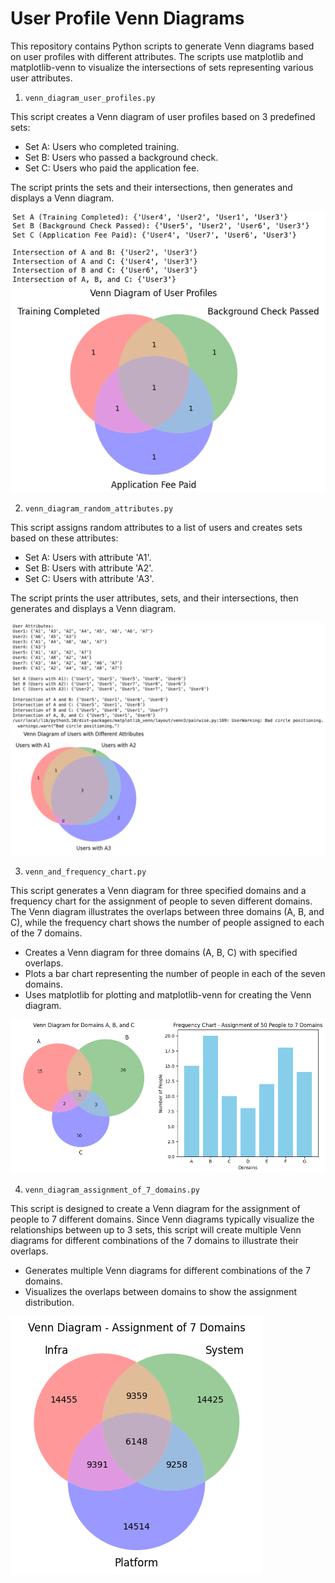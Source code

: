 # User Profile Venn Diagrams

This repository contains Python scripts to generate Venn diagrams based on user profiles with different attributes. The scripts use matplotlib and matplotlib-venn to visualize the intersections of sets representing various user attributes.


1. `venn_diagram_user_profiles.py`

This script creates a Venn diagram of user profiles based on 3 predefined sets:
- Set A: Users who completed training.
- Set B: Users who passed a background check.
- Set C: Users who paid the application fee.

The script prints the sets and their intersections, then generates and displays a Venn diagram.

![venn_diagram_user_profiles](venn_diagram_user_profiles.png)

2. `venn_diagram_random_attributes.py`

This script assigns random attributes to a list of users and creates sets based on these attributes:
- Set A: Users with attribute 'A1'.
- Set B: Users with attribute 'A2'.
- Set C: Users with attribute 'A3'.

The script prints the user attributes, sets, and their intersections, then generates and displays a Venn diagram.

![venn_diagram_random_attributes](venn_diagram_random_attributes.png)

3. `venn_and_frequency_chart.py`

This script generates a Venn diagram for three specified domains and a frequency chart for the assignment of people to seven different domains. The Venn diagram illustrates the overlaps between three domains (A, B, and C), while the frequency chart shows the number of people assigned to each of the 7 domains.

- Creates a Venn diagram for three domains (A, B, C) with specified overlaps.
- Plots a bar chart representing the number of people in each of the seven domains.
- Uses matplotlib for plotting and matplotlib-venn for creating the Venn diagram.

![venn_and_frequency_chart](venn_and_frequency_chart.png)

4. `venn_diagram_assignment_of_7_domains.py`

This script is designed to create a Venn diagram for the assignment of people to 7 different domains. Since Venn diagrams typically visualize the relationships between up to 3 sets, this script will create multiple Venn diagrams for different combinations of the 7 domains to illustrate their overlaps.

- Generates multiple Venn diagrams for different combinations of the 7 domains.
- Visualizes the overlaps between domains to show the assignment distribution.

![venn_diagram_assignment_of_7_domains](venn_diagram_assignment_of_7_domains.png)
